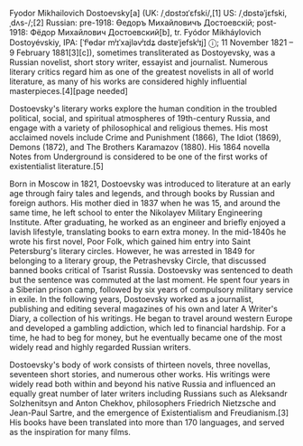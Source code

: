 Fyodor Mikhailovich Dostoevsky[a] (UK: /ˌdɒstɔɪˈɛfski/,[1] US: /ˌdɒstəˈjɛfski, ˌdʌs-/;[2] Russian: pre-1918: Ѳедоръ Михайловичъ Достоевскій; post-1918: Фёдор Михайлович Достоевский[b], tr. Fyódor Mikháylovich Dostoyévskiy, IPA: [ˈfʲɵdər mʲɪˈxajləvʲɪdʑ dəstɐˈjefskʲɪj] ⓘ; 11 November 1821 – 9 February 1881[3][c]), sometimes transliterated as Dostoyevsky, was a Russian novelist, short story writer, essayist and journalist. Numerous literary critics regard him as one of the greatest novelists in all of world literature, as many of his works are considered highly influential masterpieces.[4][page needed]

Dostoevsky's literary works explore the human condition in the troubled political, social, and spiritual atmospheres of 19th-century Russia, and engage with a variety of philosophical and religious themes. His most acclaimed novels include Crime and Punishment (1866), The Idiot (1869), Demons (1872), and The Brothers Karamazov (1880). His 1864 novella Notes from Underground is considered to be one of the first works of existentialist literature.[5]

Born in Moscow in 1821, Dostoevsky was introduced to literature at an early age through fairy tales and legends, and through books by Russian and foreign authors. His mother died in 1837 when he was 15, and around the same time, he left school to enter the Nikolayev Military Engineering Institute. After graduating, he worked as an engineer and briefly enjoyed a lavish lifestyle, translating books to earn extra money. In the mid-1840s he wrote his first novel, Poor Folk, which gained him entry into Saint Petersburg's literary circles. However, he was arrested in 1849 for belonging to a literary group, the Petrashevsky Circle, that discussed banned books critical of Tsarist Russia. Dostoevsky was sentenced to death but the sentence was commuted at the last moment. He spent four years in a Siberian prison camp, followed by six years of compulsory military service in exile. In the following years, Dostoevsky worked as a journalist, publishing and editing several magazines of his own and later A Writer's Diary, a collection of his writings. He began to travel around western Europe and developed a gambling addiction, which led to financial hardship. For a time, he had to beg for money, but he eventually became one of the most widely read and highly regarded Russian writers.

Dostoevsky's body of work consists of thirteen novels, three novellas, seventeen short stories, and numerous other works. His writings were widely read both within and beyond his native Russia and influenced an equally great number of later writers including Russians such as Aleksandr Solzhenitsyn and Anton Chekhov, philosophers Friedrich Nietzsche and Jean-Paul Sartre, and the emergence of Existentialism and Freudianism.[3] His books have been translated into more than 170 languages, and served as the inspiration for many films.
